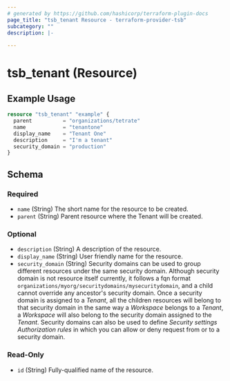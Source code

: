 ```yaml
---
# generated by https://github.com/hashicorp/terraform-plugin-docs
page_title: "tsb_tenant Resource - terraform-provider-tsb"
subcategory: ""
description: |-
  
---
```


# tsb_tenant (Resource)



## Example Usage

```terraform
resource "tsb_tenant" "example" {
  parent          = "organizations/tetrate"
  name            = "tenantone"
  display_name    = "Tenant One"
  description     = "I'm a tenant"
  security_domain = "production"
}
```

<!-- schema generated by tfplugindocs -->
## Schema

### Required

- `name` (String) The short name for the resource to be created.
- `parent` (String) Parent resource where the Tenant will be created.

### Optional

- `description` (String) A description of the resource.
- `display_name` (String) User friendly name for the resource.
- `security_domain` (String) Security domains can be used to group different resources under the same security domain. Although security domain is not resource itself currently, it follows a fqn format `organizations/myorg/securitydomains/mysecuritydomain`, and a child cannot override any ancestor's security domain. Once a security domain is assigned to a _Tenant_, all the children resources will belong to that security domain in the same way a _Workspace_ belongs to a _Tenant_, a _Workspace_ will also belong to the security domain assigned to the _Tenant_. Security domains can also be used to define _Security settings Authorization rules_ in which you can allow or deny request from or to a security domain.

### Read-Only

- `id` (String) Fully-qualified name of the resource.



